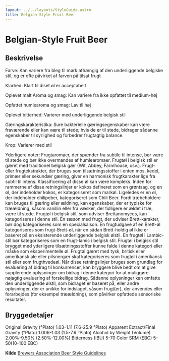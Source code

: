```yaml
---
layout: ../../layouts/StyleGuide.astro
title: Belgian-Style Fruit Beer
---
```

# Belgian-Style Fruit Beer

## Beskrivelse
Farve: Kan variere fra bleg til mørk afhængig af den underliggende belgiske stil, og er ofte påvirket af farven på tilsat frugt

Klarhed: Klart til diset øl er acceptabelt

Oplevet malt Aroma og smag: Kan variere fra ikke opfattet til medium-høj

 Opfattet humlearoma og smag: Lav til høj

Oplevet bitterhed: Varierer med underliggende belgisk stil

Gæringskarakteristika: Sure bakterielle gæringsegenskaber kan være fraværende eller kan være til stede; hvis de er til stede, bidrager sådanne egenskaber til syrlighed og forbedrer frugtagtig balance.

Krop: Varierer med stil

Yderligere noter: Frugtaromaer, der spænder fra subtile til intense, bør være til stede og bør ikke overmandes af humlearomaer. Frugtøl i belgisk stil er gæret med traditionel belgisk gær (Wit, Abbey, Farmhouse, osv.). Frugt- eller frugtekstrakter, der bruges som tilsætningsstoffer i enten mos, kedel, primær eller sekundær gæring, giver en harmonisk frugtkarakter lige fra subtil til intens. Klassificering af disse øl kan være kompleks. Inden for rammerne af disse retningslinjer er kokos defineret som en grøntsag, og en øl, der indeholder kokos, er kategoriseret som markøl. Ligeledes er en øl, der indeholder chilipeber, kategoriseret som Chili Beer. Fordi træbeholdere kan bruges til gæring eller ældning, kan egenskaber, der er typiske for træældning, såsom vanillin eller fra væsker, der tidligere er ældet i træ, være til stede. Frugtøl i belgisk stil, som udviser Brettanomyces, kan kategoriseres i denne stil. En sæson med frugt, der udviser Brett-karakter, bør dog kategoriseres som en specialsaison. En frugtudgave af en Brett-øl kategoriseres som frugt-Brett-øl, når en sådan Brett-holdig øl ikke er baseret på en eksisterende underliggende belgisk ølstil. En frugtøl i Lambic-stil bør kategoriseres som en frugt-lamic i belgisk stil. Frugtøl i belgisk stil brygget med yderligere tilsætningsstoffer kunne falde i denne kategori eller måske som eksperimentelle øl. Frugtøl gæret med tysk, britisk eller amerikansk ale eller pilsnergær skal kategoriseres som frugtøl i amerikansk stil eller som frugthvedeøl.						Når disse retningslinjer bruges som grundlag for evaluering af bidrag til konkurrencer, kan bryggere blive bedt om at give supplerende oplysninger om bidrag i denne kategori for at muliggøre nøjagtig evaluering af forskellige bidrag. Sådanne oplysninger kan omfatte den underliggende ølstil, som bidraget er baseret på, eller andre oplysninger, der er unikke for indslaget, såsom frugt(er), der anvendes eller forarbejdes (for eksempel træældning), som påvirker opfattede sensoriske resultater.




## Bryggedetaljer
Original Gravity (°Plato) 1.03-1.11 (7.6-25.9 °Plato)
Apparent Extract/Final Gravity (°Plato) 1.006-1.03 (1.5-7.6 °Plato)
Alcohol by Weight (Volume) 2.00%-9.50% (2.50%-12.00%)
Bitterness (IBU) 5-70
Color SRM (EBC) 5-50(10-100 EBC)					



**Kilde**
[Brewers Association Beer Style Guidelines](https://www.brewersassociation.org/)
